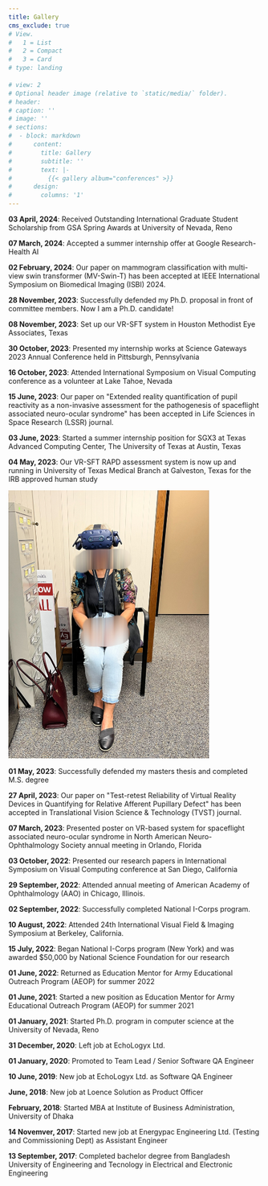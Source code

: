```yaml
---
title: Gallery
cms_exclude: true
# View.
#   1 = List
#   2 = Compact
#   3 = Card
# type: landing

# view: 2
# Optional header image (relative to `static/media/` folder).
# header: 
# caption: ''
# image: ''
# sections:
#  - block: markdown
#      content:
#        title: Gallery
#        subtitle: ''
#        text: |-
#          {{< gallery album="conferences" >}}
#      design:
#        columns: '1'
---
```


__03 April, 2024__: Received Outstanding International Graduate Student Scholarship from GSA Spring Awards at University of Nevada, Reno

__07 March, 2024__: Accepted a summer internship offer at Google Research- Health AI

__02 February, 2024__: Our paper on mammogram classification with multi-view swin transformer (MV-Swin-T) has been accepted at IEEE International Symposium on Biomedical Imaging (ISBI) 2024.

__28 November, 2023__: Successfully defended my Ph.D. proposal in front of committee members. Now I am a Ph.D. candidate!

__08 November, 2023__: Set up our VR-SFT system in Houston Methodist Eye Associates, Texas

__30 October, 2023__: Presented my internship works at Science Gateways 2023 Annual Conference held in Pittsburgh, Pennsylvania

__16 October, 2023__: Attended International Symposium on Visual Computing conference as a volunteer at Lake Tahoe, Nevada

__15 June, 2023__: Our paper on "Extended reality quantification of pupil reactivity as a non-invasive assessment for the pathogenesis of spaceflight associated neuro-ocular syndrome" has been accepted in Life Sciences in Space Research (LSSR) journal.

__03 June, 2023__: Started a summer internship position for SGX3 at Texas Advanced Computing Center, The University of Texas at Austin, Texas

__04 May, 2023__: Our VR-SFT RAPD assessment system is now up and running in University of Texas Medical Branch at Galveston, Texas for the IRB approved human study

<img src="./conferences/IMG_8820.JPG" alt="Woman getting VR Assessment in Galveston, TX 1" width="400"/>

__01 May, 2023__: Successfully defended my masters thesis and completed M.S. degree

__27 April, 2023__: Our paper on "Test-retest Reliability of Virtual Reality Devices in Quantifying for Relative Afferent Pupillary Defect" has been accepted in Translational Vision Science & Technology (TVST) journal.

__07 March, 2023__: Presented poster on VR-based system for spaceflight associated neuro-ocular syndrome in North American Neuro-Ophthalmology Society annual meeting in Orlando, Florida

__03 October, 2022__: Presented our research papers in International Symposium on Visual Computing conference at San Diego, California

__29 September, 2022__: Attended annual meeting of American Academy of Ophthalmology (AAO) in Chicago, Illinois.

__02 September, 2022__: Successfully completed National I-Corps program.

__10 August, 2022__: Attended 24th International Visual Field & Imaging Symposium at Berkeley, California.

__15 July, 2022__: Began National I-Corps program (New York) and was awarded $50,000 by National Science Foundation for our research

__01 June, 2022__: Returned as Education Mentor for Army Educational Outreach Program (AEOP) for summer 2022

__01 June, 2021__: Started a new position as Education Mentor for Army Educational Outreach Program (AEOP) for summer 2021

__01 January, 2021__: Started Ph.D. program in computer science at the University of Nevada, Reno

__31 December, 2020__: Left job at EchoLogyx Ltd.

__01 January, 2020__: Promoted to Team Lead / Senior Software QA Engineer 

__10 June, 2019__: New job at EchoLogyx Ltd. as Software QA Engineer

__June, 2018__: New job at Loence Solution as Product Officer

__February, 2018__: Started MBA at Institute of Business Administration, University of Dhaka

__14 Novemver, 2017__: Started new job at Energypac Engineering Ltd. (Testing and Commissioning Dept) as Assistant Engineer 

__13 September, 2017__: Completed bachelor degree from Bangladesh University of Engineering and Tecnology in Electrical and Electronic Engineering

